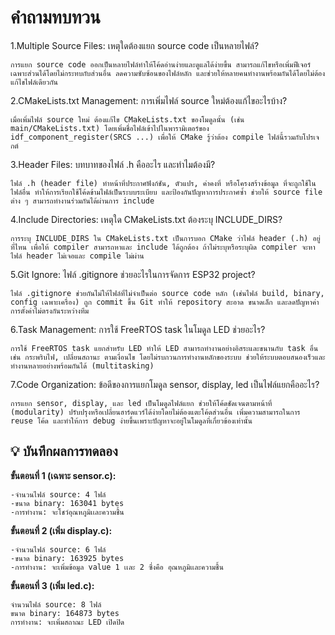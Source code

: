 # คำถามทบทวน

1.Multiple Source Files: เหตุใดต้องแยก source code เป็นหลายไฟล์?

    การแยก source code ออกเป็นหลายไฟล์ทำให้โค้ดอ่านง่ายและดูแลได้ง่ายขึ้น สามารถแก้ไขหรือเพิ่มฟีเจอร์เฉพาะส่วนได้โดยไม่กระทบกับส่วนอื่น ลดความซับซ้อนของไฟล์หลัก และช่วยให้หลายคนทำงานพร้อมกันได้โดยไม่ต้องแก้ไขไฟล์เดียวกัน

2.CMakeLists.txt Management: การเพิ่มไฟล์ source ใหม่ต้องแก้ไขอะไรบ้าง?

    เมื่อเพิ่มไฟล์ source ใหม่ ต้องแก้ไข CMakeLists.txt ของโมดูลนั้น (เช่น main/CMakeLists.txt) โดยเพิ่มชื่อไฟล์เข้าไปในพารามิเตอร์ของ idf_component_register(SRCS ...) เพื่อให้ CMake รู้ว่าต้อง compile ไฟล์นี้รวมกับโปรเจกต์

3.Header Files: บทบาทของไฟล์ .h คืออะไร และทำไมต้องมี?

    ไฟล์ .h (header file) ทำหน้าที่ประกาศฟังก์ชัน, ตัวแปร, ค่าคงที่ หรือโครงสร้างข้อมูล ที่จะถูกใช้ในไฟล์อื่น ทำให้การเรียกใช้โค้ดข้ามไฟล์เป็นระบบระเบียบ และป้องกันปัญหาการประกาศซ้ำ ช่วยให้ source file ต่าง ๆ สามารถทำงานร่วมกันได้ผ่านการ include

4.Include Directories: เหตุใด CMakeLists.txt ต้องระบุ INCLUDE_DIRS?

    การระบุ INCLUDE_DIRS ใน CMakeLists.txt เป็นการบอก CMake ว่าไฟล์ header (.h) อยู่ที่ไหน เพื่อให้ compiler สามารถหาและ include ได้ถูกต้อง ถ้าไม่ระบุหรือระบุผิด compiler จะหาไฟล์ header ไม่เจอและ compile ไม่ผ่าน

5.Git Ignore: ไฟล์ .gitignore ช่วยอะไรในการจัดการ ESP32 project?

    ไฟล์ .gitignore ช่วยกันไม่ให้ไฟล์ที่ไม่จำเป็นต่อ source code หลัก (เช่นไฟล์ build, binary, config เฉพาะเครื่อง) ถูก commit ขึ้น Git ทำให้ repository สะอาด ขนาดเล็ก และลดปัญหาค่าการตั้งค่าไม่ตรงกันระหว่างทีม

6.Task Management: การใช้ FreeRTOS task ในโมดูล LED ช่วยอะไร?

    การใช้ FreeRTOS task แยกสำหรับ LED ทำให้ LED สามารถทำงานอย่างอิสระและขนานกับ task อื่น เช่น กระพริบไฟ, เปลี่ยนสถานะ ตามเงื่อนไข โดยไม่รบกวนการทำงานหลักของระบบ ช่วยให้ระบบตอบสนองเร็วและทำงานหลายอย่างพร้อมกันได้ (multitasking)

7.Code Organization: ข้อดีของการแยกโมดูล sensor, display, led เป็นไฟล์แยกคืออะไร?

    การแยก sensor, display, และ led เป็นโมดูลไฟล์แยก ช่วยให้โค้ดชัดเจนตามหน้าที่ (modularity) ปรับปรุงหรือเปลี่ยนฮาร์ดแวร์ได้ง่ายโดยไม่ต้องแตะโค้ดส่วนอื่น เพิ่มความสามารถในการ reuse โค้ด และทำให้การ debug ง่ายขึ้นเพราะปัญหาจะอยู่ในโมดูลที่เกี่ยวข้องเท่านั้น

## 💡 บันทึกผลการทดลอง

**ขั้นตอนที่ 1 (เฉพาะ sensor.c):**

    -จำนวนไฟล์ source: 4 ไฟล์  
    -ขนาด binary: 163041 bytes  
    -การทำงาน: จะโชว์อุณหภูมิเเละความชื้น  

**ขั้นตอนที่ 2 (เพิ่ม display.c):**

    -จำนวนไฟล์ source: 6 ไฟล์  
    -ขนาด binary: 163925 bytes  
    -การทำงาน: จะเพิ่มข้อมูล value 1 เเละ 2 ซึ่งคือ อุณหภูมิเเละความชื้น  

**ขั้นตอนที่ 3 (เพิ่ม led.c):**

    จำนวนไฟล์ source: 8 ไฟล์  
    ขนาด binary: 164873 bytes  
    การทำงาน: จะเพิ่มสถาณะ LED เปิดปิด  

